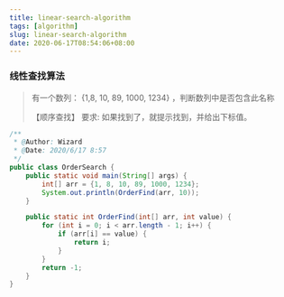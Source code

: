 ```yaml
---
title: linear-search-algorithm
tags: [algorithm]
slug: linear-search-algorithm
date: 2020-06-17T08:54:06+08:00
---
```


### 线性查找算法

<!--more-->

>  有一个数列： {1,8, 10, 89, 1000, 1234} ，判断数列中是否包含此名称
>
> 【顺序查找】 要求: 如果找到了，就提示找到，并给出下标值。

```java
/**
 * @Author: Wizard
 * @Date: 2020/6/17 8:57
 */
public class OrderSearch {
    public static void main(String[] args) {
        int[] arr = {1, 8, 10, 89, 1000, 1234};
        System.out.println(OrderFind(arr, 10));
    }

    public static int OrderFind(int[] arr, int value) {
        for (int i = 0; i < arr.length - 1; i++) {
            if (arr[i] == value) {
                return i;
            }
        }
        return -1;
    }
}

```

